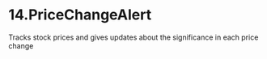 # 14.PriceChangeAlert
Tracks stock prices and gives updates about the significance in each price change
